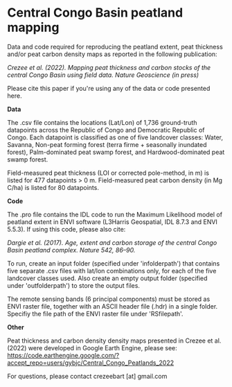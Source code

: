 # Central Congo Basin peatland mapping

Data and code required for reproducing the peatland extent, peat thickness and/or peat carbon density maps as reported in the following publication:

*Crezee et al. (2022). Mapping peat thickness and carbon stocks of the central Congo Basin using field data. Nature Geoscience (in press)*

Please cite this paper if you're using any of the data or code presented here.

**Data**

The .csv file contains the locations (Lat/Lon) of 1,736 ground-truth datapoints across the Republic of Congo and Democratic Republic of Congo. 
Each datapoint is classified as one of five landcover classes: 
Water, Savanna, Non-peat forming forest (terra firme + seasonally inundated forest), Palm-dominated peat swamp forest, and Hardwood-dominated peat swamp forest.

Field-measured peat thickness (LOI or corrected pole-method, in m) is listed for 477 datapoints > 0 m. 
Field-measured peat carbon density (in Mg C/ha) is listed for 80 datapoints.

**Code**

The .pro file contains the IDL code to run the Maximum Likelihood model of peatland extent in ENVI software (L3Harris Geospatial, IDL 8.7.3 and ENVI 5.5.3). If using this code, please also cite: 

*Dargie et al. (2017). Age, extent and carbon storage of the central Congo Basin peatland complex. Nature 542, 86–90.*

To run, create an input folder (specified under 'infolderpath') that contains five separate .csv files with lat/lon combinations only, for each of the five landcover classes used. Also create an empty output folder (specified under 'outfolderpath') to store the output files.

The remote sensing bands (6 principal components) must be stored as ENVI raster file, together with an ASCII header file (.hdr) in a single folder. Specifiy the file path of the ENVI raster file under 'RSfilepath'.

**Other**

Peat thickness and carbon density density maps presented in Crezee et al. (2022) were developed in Google Earth Engine, please see: 
https://code.earthengine.google.com/?accept_repo=users/gybjc/Central_Congo_Peatlands_2022

For questions, please contact crezeebart [at] gmail.com
